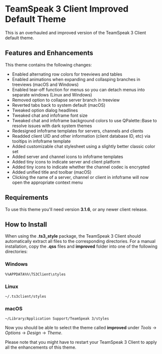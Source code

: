 # TeamSpeak 3 Client Improved Default Theme

This is an overhauled and improved version of the TeamSpeak 3 Client default theme.

## Features and Enhancements

This theme contains the following changes:

- Enabled alternating row colors for treeviews and tables
- Enabled animations when expanding and collasping branches in treeviews (macOS and Windows)
- Enabled tear-off function for menus so you can detach menus into separate windows (Linux and Windows)
- Removed option to collapse server branch in treeview
- Reverted tabs back to system default (macOS)
- Tweaked option dialog headlines
- Tweaked chat and infoframe font size
- Tweaked chat and infoframe background colors to use QPalette::Base to resolve issues with dark system themes
- Redesigned infoframe templates for servers, channels and clients
- Readded client UID and other information (client database ID, etc) via tooltips in infoframe template
- Added customizable chat stylesheet using a slightly better classic color set
- Added server and channel icons to infoframe templates
- Added tiny icons to indicate server and client platform
- Added tiny icons to indicate whether the channel codec is encrypted
- Added unified title and toolbar (macOS)
- Clicking the name of a server, channel or client in infoframe will now open the appropriate context menu

## Requirements

To use this theme you'll need version **3.1.6**, or any newer client release.

## How to Install

When using the **.ts3_style** package, the TeamSpeak 3 Client should automatically extract all files to the corresponding directories. For a manual installation, copy the **.qss** files and **improved** folder into one of the following directories:

### Windows
`%%APPDATA%%\TS3Client\styles`

### Linux
`~/.ts3client/styles`

### macOS
`~/Library/Application Support/TeamSpeak 3/styles`

Now you should be able to select the theme called **improved** under *Tools* -> *Options* -> *Design* -> *Theme*.

Please note that you might have to restart your TeamSpeak 3 Client to apply all the enhancements of this theme.
